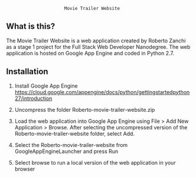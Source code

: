 
                          Movie Trailer Website

  What is this?
  -----------

  The Movie Trailer Website is a web application created by Roberto 
  Zanchi as a stage 1 project for the Full Stack Web Developer
  Nanodegree. The web application is hosted on Google App Engine and
  coded in Python 2.7.
  

  Installation
  ------------------

  1) Install Google App Engine
  https://cloud.google.com/appengine/docs/python/gettingstartedpython27/introduction

  2) Uncompress the folder Roberto-movie-trailer-website.zip

  3) Load the web application into Google App Engine using File > Add
  New Application > Browse. After selecting the uncompressed version of the
  Roberto-movie-trailer-website folder, select Add.

  4) Select the Roberto-movie-trailer-website from GoogleAppEngineLauncher and
  press Run

  5) Select browse to run a local version of the web application in your
  browser

